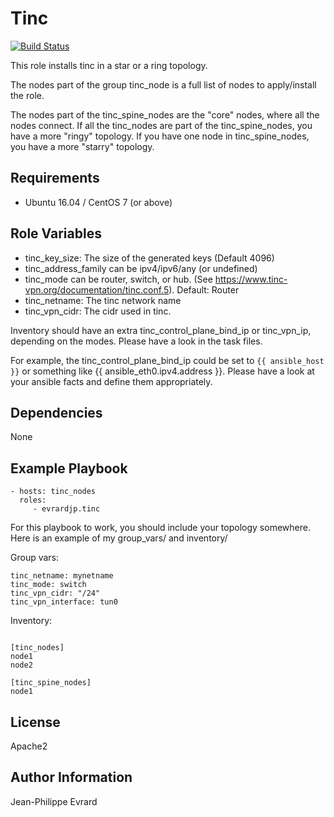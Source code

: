 Tinc
====

[![Build Status](https://travis-ci.org/evrardjp/ansible-tinc.svg?branch=master)](https://travis-ci.org/evrardjp/ansible-tinc)

This role installs tinc in a star or a ring topology.

The nodes part of the group tinc_node is a full list of nodes to apply/install the role.

The nodes part of the tinc_spine_nodes are the "core" nodes, where all the nodes connect.
If all the tinc_nodes are part of the tinc_spine_nodes, you have a more "ringy" topology.
If you have one node in tinc_spine_nodes, you have a more "starry" topology.

Requirements
------------

* Ubuntu 16.04 /  CentOS 7 (or above)

Role Variables
--------------

* tinc_key_size: The size of the generated keys (Default 4096)
* tinc_address_family can be ipv4/ipv6/any (or undefined)
* tinc_mode can be router, switch, or hub. (See https://www.tinc-vpn.org/documentation/tinc.conf.5). Default: Router
* tinc_netname: The tinc network name
* tinc_vpn_cidr: The cidr used in tinc.

Inventory should have an extra tinc_control_plane_bind_ip or tinc_vpn_ip,
depending on the modes. Please have a look in the task files.

For example, the tinc_control_plane_bind_ip could be set to
`{{ ansible_host }}` or something like {{ ansible_eth0.ipv4.address }}.
Please have a look at your ansible facts and define them appropriately.

Dependencies
------------

None

Example Playbook
----------------

    - hosts: tinc_nodes
      roles:
         - evrardjp.tinc

For this playbook to work, you should include your topology somewhere.
Here is an example of my group_vars/ and inventory/

Group vars:

    tinc_netname: mynetname
    tinc_mode: switch
    tinc_vpn_cidr: "/24"
    tinc_vpn_interface: tun0

Inventory:

```

[tinc_nodes]
node1
node2

[tinc_spine_nodes]
node1
```


License
-------

Apache2

Author Information
------------------

Jean-Philippe Evrard <jean-philippe at evrard dot me>
